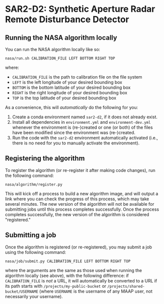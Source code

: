 # SAR2-D2: Synthetic Aperture Radar Remote Disturbance Detector

## Running the NASA algorithm locally

You can run the NASA algorithm locally like so:

```plain
nasa/run.sh CALIBRATION_FILE LEFT BOTTOM RIGHT TOP
```

where:

- `CALIBRATION_FILE` is the path to calibration file on the file system
- `LEFT` is the left longitude of your desired bounding box
- `BOTTOM` is the bottom latitude of your desired bounding box
- `RIGHT` is the right longitude of your desired bounding box
- `TOP` is the top latitude of your desired bounding box

As a convenience, this will _automatically_ do the following for you:

1. Create a conda environment named `sar2-d2`, if it does not already exist.
1. Install all dependencies in `environment.yml` and `environment-dev.yml`
   whenever the environment is (re-)created or one (or both) of the files have
   been modified since the environment was (re-)created.
1. Run the code with the `sar2-d2` environment automatically activated (i.e.,
   there is no need for you to manually activate the environment).

## Registering the algorithm

To register the algorithm (or re-register it after making code changes), run the
following command:

```plain
nasa/algorithm/register.py
```

This will kick off a process to build a new algorithm image, and will output a
link where you can check the progress of this process, which may take several
minutes.  The new version of the algorithm will not be available for submitting
jobs until this process completes successfully.  Once the process completes
successfully, the new version of the algorithm is considered "registered."

## Submitting a job

Once the algorithm is registered (or re-registered), you may submit a job using
the following command:

```plain
nasa/job/submit.py CALIBRATION_FILE LEFT BOTTOM RIGHT TOP
```

where the arguments are the same as those used when running the algorithm
locally (see above), with the following difference: if `CALIBRATION_FILE` is
_not_ a URL, it will automatically be converted to a URL if its path starts with
`/projects/my-public-bucket` or `/projects/shared-bucket/USERNAME` (where
`USERNAME` is the username of any MAAP user, not necessarily your username).
